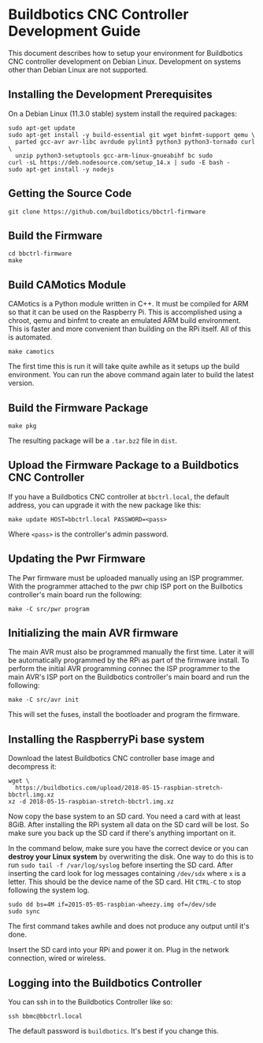 # Buildbotics CNC Controller Development Guide

This document describes how to setup your environment for Buildbotics CNC
controller development on Debian Linux.  Development on systems other than
Debian Linux are not supported.

## Installing the Development Prerequisites

On a Debian Linux (11.3.0 stable) system install the required packages:

    sudo apt-get update
    sudo apt-get install -y build-essential git wget binfmt-support qemu \
      parted gcc-avr avr-libc avrdude pylint3 python3 python3-tornado curl \
      unzip python3-setuptools gcc-arm-linux-gnueabihf bc sudo
    curl -sL https://deb.nodesource.com/setup_14.x | sudo -E bash -
    sudo apt-get install -y nodejs

## Getting the Source Code

    git clone https://github.com/buildbotics/bbctrl-firmware

## Build the Firmware

    cd bbctrl-firmware
    make

## Build CAMotics Module

CAMotics is a Python module written in C++.  It must be compiled for ARM so that
it can be used on the Raspberry Pi.  This is accomplished using a chroot, qemu
and binfmt to create an emulated ARM build environment.  This is faster and
more convenient than building on the RPi itself.  All of this is automated.

    make camotics

The first time this is run it will take quite awhile as it setups up the build
environment.  You can run the above command again later to build the latest
version.

## Build the Firmware Package

    make pkg

The resulting package will be a ``.tar.bz2`` file in ``dist``.

## Upload the Firmware Package to a Buildbotics CNC Controller
If you have a Buildbotics CNC controller at ``bbctrl.local``, the default
address, you can upgrade it with the new package like this:

    make update HOST=bbctrl.local PASSWORD=<pass>

Where ``<pass>`` is the controller's admin password.

## Updating the Pwr Firmware

The Pwr firmware must be uploaded manually using an ISP programmer.  With the
programmer attached to the pwr chip ISP port on the Builbotics controller's
main board run the following:

    make -C src/pwr program

## Initializing the main AVR firmware

The main AVR must also be programmed manually the first time.  Later it will be
automatically programmed by the RPi as part of the firmware install.  To perform
the initial AVR programming connec the ISP programmer to the main AVR's ISP port
on the Buildbotics controller's main board and run the following:

    make -C src/avr init

This will set the fuses, install the bootloader and program the firmware.

## Installing the RaspberryPi base system

Download the latest Buildbotics CNC controller base image and decompress it:

    wget \
      https://buildbotics.com/upload/2018-05-15-raspbian-stretch-bbctrl.img.xz
    xz -d 2018-05-15-raspbian-stretch-bbctrl.img.xz

Now copy the base system to an SD card.  You need a card with at least 8GiB.
After installing the RPi system all data on the SD card will be lost.  So make
sure you back up the SD card if there's anything important on it.

In the command below, make sure you have the correct device or you can
**destroy your Linux system** by overwriting the disk.  One way to do this is
to run ``sudo tail -f /var/log/syslog`` before inserting the SD card.  After
inserting the card look for log messages containing ``/dev/sdx`` where ``x`` is
a letter.  This should be the device name of the SD card.  Hit ``CTRL-C`` to
stop following the system log.

    sudo dd bs=4M if=2015-05-05-raspbian-wheezy.img of=/dev/sde
    sudo sync

The first command takes awhile and does not produce any output until it's done.

Insert the SD card into your RPi and power it on.  Plug in the network
connection, wired or wireless.

## Logging into the Buildbotics Controller

You can ssh in to the Buildbotics Controller like so:

    ssh bbmc@bbctrl.local

The default password is ``buildbotics``.  It's best if you change this.
